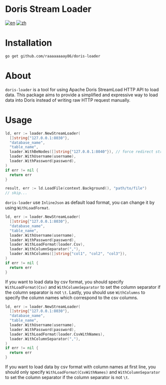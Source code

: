 # Doris Stream Loader
[![en](https://img.shields.io/badge/lang-en-blue)](https://github.com/raaaaaaaay86/doris-loader/blob/main/README.md)
[![zh](https://img.shields.io/badge/lang-zh-blue)](https://github.com/raaaaaaaay86/doris-loader/blob/main/README.zh.md)

# Installation
```shell
go get github.com/raaaaaaaay86/doris-loader
```

# About

`doris-loader` is a tool for using Apache Doris StreamLoad HTTP API to load data. This package aims to provide a simplified and expressive way to load data into Doris instead of writing raw HTTP request manually.

# Usage
```go
ld, err := loader.NewStreamLoader(
  []string{"127.0.0.1:8030"},
  "database_name",
  "table_name",
  loader.WithBeNodes([]string{"127.0.0.1:8040"}), // force redirect stream load reqeust to designated BE nodes
  loader.WithUsername(username),
  loader.WithPassword(password),
)
if err != nil {
  return err
}

result, err := ld.LoadFile(context.Background(), "path/to/file")
// skip...
```
`doris-loader` use `InlineJson` as default load format, you can change it by using `WithLoadFormat`.

```go
ld, err := loader.NewStreamLoader(
  []string{"127.0.0.1:8030"},
  "database_name",
  "table_name",
  loader.WithUsername(username),
  loader.WithPassword(password),
  loader.WithLoadFormat(loader.Csv),
  loader.WithColumnSeparator(","),
  loader.WithColumns([]string{"col1", "col2", "col3"}),
)
if err != nil {
  return err
}
```
If you want to load data by csv format, you should specify `WithLoadFormat(Csv)` and `WithColumnSeparator` to set the column separator if the column separator is not `\t`. Lastly, you should use `WithColumns` to specify the column names which correspond to the csv columns.

```go
ld, err := loader.NewStreamLoader(
  []string{"127.0.0.1:8030"},
  "database_name",
  "table_name",
  loader.WithUsername(username),
  loader.WithPassword(password),
  loader.WithLoadFormat(loader.CsvWithNames),
  loader.WithColumnSeparator(","),
)
if err != nil {
  return err
}
```
If you want to load data by csv format with column names at first line, you should only specify `WithLoadFormat(CsvWithNames)` and `WithColumnSeparator` to set the column separator if the column separator is not `\t`.
